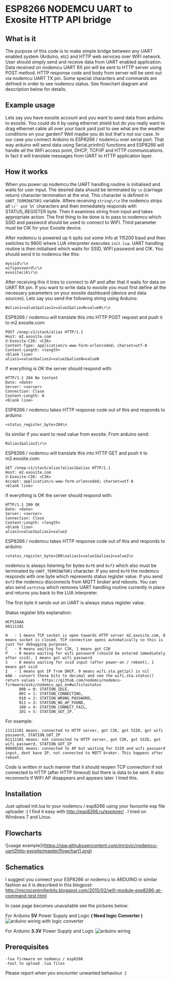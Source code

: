 # ESP8266 NODEMCU UART to Exosite HTTP API bridge

## What is it

The purpose of this code is to make simple bridge between any UART enabled system (Arduino, etc) and HTTP web services over WIFI network. User should simply send and receive data from UART enabled application. Data received on nodemcu UART RX pin will be sent to HTTP server using POST method. HTTP response code and body from server will be sent out via nodemcu UART TX pin. Some special characters and commands are defined in order to see nodemcu status. See flowchart diagram and description below for details.

## Example usage

Lets say you have exosite account and you want to send data from arduino to exosite. You could do it by using ethernet shield but do you really want to drag ethernet cable all over your back yard just to see what are the weather conditions on your garden? Well maybe you do but that's not our case. In our case you connect Arduino to ESP8266 / nodemcu over serial port. That way arduino will send data using Serial.println() functions and ESP8266 will handle all the WiFi access point, DHCP, TCP/IP and HTTP communications. In fact it will translate messages from UART to HTTP application layer.

## How it works

When you power up nodemcu the UART handling routine is initialised and waits for user input.
The desired data should be terminated by `\n` (carriage return) character termination at the end. This character is defined in `UART_TERMINATOR1` variable.
Aftere receiving `string\r\n` the nodemcu strips all `\r' and `\n` characters and then immediately responds with STATUS_REGISTER byte. Then it examines string from input and takes appropriate action.
The first thing to be done is to pass to nodemcu which SSID and password should be used to connect to WIFI. Third parameter must be CIK for your Exosite device.

After nodemcu is powered up it spits out some info at 115200 baud and then switches to 9600 where LUA interpreter executes `init.lua`. UART handling routine is then initialised which waits for SSID, WIFI password and CIK. You should send it to nodemcu like this:
```
myssid\r\n
wifipassword\r\n
exositecik\r\n
```

After receiving this it tries to connect to AP and after that it waits for data on UART RX pin. If you want to write data to exosite you must first define all the necessary parameters on your exosite dashboard (device and data sources). Lets say you send the following string using Arduino:

```
Walias1=value1&alias2=value2&aliasN=valueN\r\n
```

ESP8266 / nodemcu will translate this into HTTP POST request and push it to m2.exosite.com:

```
POST /onep:v1/stack/alias HTTP/1.1 
Host: m2.exosite.com 
X-Exosite-CIK: <CIK> 
Content-Type: application/x-www-form-urlencoded; charset=utf-8 
Content-Length: <length> 
<blank line>
alias1=value1&alias2=value2&aliasN=valueN
```

If everything is OK the server should respond with:
```
HTTP/1.1 204 No Content 
Date: <date> 
Server: <server> 
Connection: Close 
Content-Length: 0 
<blank line>
```

ESP8266 / nodemcu takes HTTP response code out of this and responds to arduino:
```
<status_register_byte>204\n
```

Its similar if you want to read value from exosite. From arduino send:
```
Ralias1&alias2\r\n
```

ESP8266 / nodemcu will translate this into HTTP GET and push it to m2.exosite.com:
```
GET /onep:v1/stack/alias?alias1&alias HTTP/1.1
Host: m2.exosite.com
X-Exosite-CIK: <CIK>
Accept: application/x-www-form-urlencoded; charset=utf-8
<blank line>
```

If everything is OK the server should respond with:
```
HTTP/1.1 200 OK
Date: <date>
Server: <server>
Connection: Close
Content-Length: <length>
<blank line>
alias1=value1&alias2=value2
```

ESP8266 / nodemcu takes HTTP response code out of this and responds to arduino:
```
<status_register_byte>200\nalias1=value1&alias2=value2\n
```

nodemcu is always listening for bytes `0xf0` and `0xf3` which also must be terminated by `UART_TERMINATOR1` character.
If you send `0xf0` the nodemcu responds with one byte which represents status register value.
If you send `0xf3` the nodemcu disconnects from MQTT broker and reboots.
You can also send `uartstop` which removes UART handling routine currently in place and returns you back to the LUA interpreter.

The first byte it sends out on UART is always status register value.

Status register bits explanation:
```
HCPSIAAA
00111101

H   - 1 means TCP socket is open towards HTTP server m2.exosite.com, 0 means socket is closed. TCP connection opens automatically so this is just for debugging purposes.
C   - 0 means waiting for CIK, 1 means got CIK
P   - 0 means waiting for wifi password (should be entered immediately after ssid), 1 means got wifi password
S   - 0 means waiting for ssid input (after power-on / reboot), 1 means got ssid
I   - 1 means got IP from DHCP, 0 means wifi.sta.getip() is nil
AAA - convert these bits to decimal and see the wifi.sta.status() return values - https://github.com/nodemcu/nodemcu-firmware/wiki/nodemcu_api_en#wifistastatus
      000 = 0: STATION_IDLE,
      001 = 1: STATION_CONNECTING,
      010 = 2: STATION_WRONG_PASSWORD,
      011 = 3: STATION_NO_AP_FOUND,
      100 = 4: STATION_CONNECT_FAIL,
      101 = 5: STATION_GOT_IP.
```

For example:
```
11111101 means: connected to HTTP server, got CIK, got SSID, got wifi password, STATION_GOT_IP
01111101 means: not connected to HTTP server, got CIK, got SSID, got wifi password, STATION_GOT_IP
00000101 means: connected to AP but waiting for SSID and wifi password input, dont have IP, not connected to MQTT broker. This happens after reboot.
```

Code is written in such manner that it should reopen TCP connection if not connected to HTTP (after HTTP timeout) but there is data to be sent. It also reconnects if WIFI AP disappears and appears later. I tried this.

## Installation

Just upload init.lua to your nodemcu / esp8266 using your favourite esp file uploader :) I find it easy with http://esp8266.ru/esplorer/ . I tried on Windows 7 and Linux.

## Flowcharts

![usage example]i(https://raw.githubusercontent.com/mrizvic/nodemcu-uart2http-exosite/master/flowchart1.png)

## Schematics
I suggest you connect your ESP8266 or nodemcu to ARDUINO in similar fashion as it is described in this blogpost: http://microcontrollerkits.blogspot.com/2015/02/wifi-module-esp8266-at-command-test.html

In case page becomes unavailable see the pictures below:

For Arduino **5V** Power Supply and Logic **( Need logic Converter )**
![arduino wiring with logic converter](https://raw.githubusercontent.com/mrizvic/nodemcu-uart2mqtt/master/WiringDiagramEsp8266_converter.png)

For Arduino **3.3V** Power Supply and Logic
![arduino wiring](https://raw.githubusercontent.com/mrizvic/nodemcu-uart2mqtt/master/WiringDiagramEsp8266.png)

## Prerequisites
```
-lua firmware on nodemcu / esp8266
-tool to upload .lua files
```

Please report when you encounter unwanted behaviour :)


